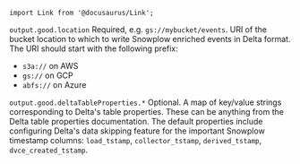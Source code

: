 ```mdx-code-block
import Link from '@docusaurus/Link';
```

<tr>
    <td><code>output.good.location</code></td>
    <td>
      Required, e.g. <code>gs://mybucket/events</code>.  URI of the bucket location to which to write Snowplow enriched events in Delta format.  The URI should start with the following prefix:
      <ul>
        <li><code>s3a://</code> on AWS</li>
        <li><code>gs://</code> on GCP</li>
        <li><code>abfs://</code> on Azure</li>
      </ul>
    </td>
</tr>
<tr>
    <td><code>output.good.deltaTableProperties.*</code></td>
    <td>
      Optional. A map of key/value strings corresponding to Delta's table properties.
      These can be anything <Link to="https://docs.delta.io/latest/table-properties.html">from the Delta table properties documentation</Link>.
      The default properties include configuring Delta's <Link to="https://docs.delta.io/latest/optimizations-oss.html#data-skipping">data skipping feature</Link> for the important Snowplow timestamp columns: <code>load_tstamp</code>, <code>collector_tstamp</code>, <code>derived_tstamp</code>, <code>dvce_created_tstamp</code>.
    </td>
</tr>

